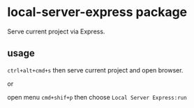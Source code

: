 # local-server-express package

Serve current project via Express.

## usage

`ctrl+alt+cmd+s` then serve current project and open browser.

or

open menu `cmd+shif+p` then choose `Local Server Express:run`
